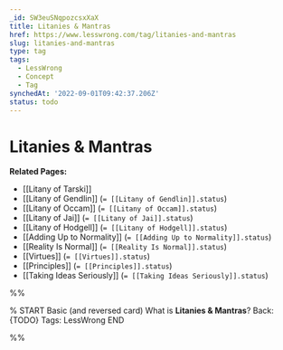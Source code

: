 ```yaml
---
_id: SW3euSNqpozcsxXaX
title: Litanies & Mantras
href: https://www.lesswrong.com/tag/litanies-and-mantras
slug: litanies-and-mantras
type: tag
tags:
  - LessWrong
  - Concept
  - Tag
synchedAt: '2022-09-01T09:42:37.206Z'
status: todo
---
```


# Litanies & Mantras

**Related Pages:** 

- [[Litany of Tarski]] 
- [[Litany of Gendlin]] (`= [[Litany of Gendlin]].status`)
- [[Litany of Occam]] (`= [[Litany of Occam]].status`)
- [[Litany of Jai]] (`= [[Litany of Jai]].status`)
- [[Litany of Hodgell]] (`= [[Litany of Hodgell]].status`)
- [[Adding Up to Normality]] (`= [[Adding Up to Normality]].status`)
- [[Reality Is Normal]] (`= [[Reality Is Normal]].status`)
- [[Virtues]] (`= [[Virtues]].status`)
- [[Principles]] (`= [[Principles]].status`)
- [[Taking Ideas Seriously]] (`= [[Taking Ideas Seriously]].status`)


%%

% START
Basic (and reversed card)
What is **Litanies & Mantras**?
Back: {TODO}
Tags: LessWrong
END

%%
	
